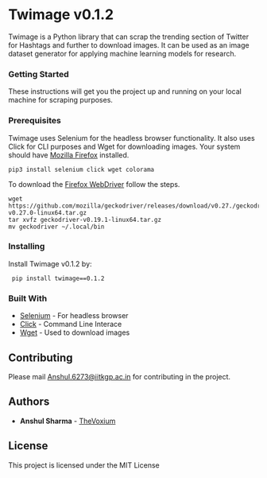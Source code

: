 # Twimage v0.1.2

Twimage is a Python library that can scrap the trending section of Twitter for Hashtags and further to download images. It can be used as an image dataset generator for applying machine learning models for research.

### Getting Started

These instructions will get you the project up and running on your local machine for scraping purposes. 

### Prerequisites

Twimage uses Selenium for the headless browser functionality. It also uses Click for CLI purposes and Wget for downloading images.
Your system should have [Mozilla Firefox](https://www.mozilla.org/en-US/exp/firefox/new/) installed.

```
pip3 install selenium click wget colorama
```
To download the [Firefox WebDriver](https://github.com/mozilla/geckodriver/releases) follow the steps.
```
wget https://github.com/mozilla/geckodriver/releases/download/v0.27./geckodriver-v0.27.0-linux64.tar.gz
tar xvfz geckodriver-v0.19.1-linux64.tar.gz
mv geckodriver ~/.local/bin
```

### Installing

Install Twimage v0.1.2 by:
```
 pip install twimage==0.1.2 
```

### Built With

* [Selenium](https://www.selenium.dev/) - For headless browser
* [Click](https://click.palletsprojects.com/en/7.x/) - Command Line Interace
* [Wget](https://pypi.org/project/wget/) - Used to download images

## Contributing

Please mail Anshul.6273@iitkgp.ac.in for contributing in the project.



## Authors

* **Anshul Sharma** - [TheVoxium](https://github.com/thevoxium)


## License

This project is licensed under the MIT License


